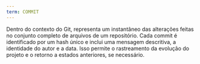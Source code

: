 ```yaml
---
term: COMMIT
---
```


Dentro do contexto do Git, representa um instantâneo das alterações feitas no conjunto completo de arquivos de um repositório. Cada commit é identificado por um hash único e inclui uma mensagem descritiva, a identidade do autor e a data. Isso permite o rastreamento da evolução do projeto e o retorno a estados anteriores, se necessário.